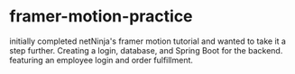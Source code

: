 # framer-motion-practice

initially completed netNinja's framer motion tutorial and wanted to take it a step further.
Creating a login, database, and Spring Boot for the backend. featuring an employee login and order fulfillment. 
